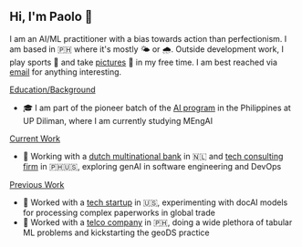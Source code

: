 ## Hi, I'm Paolo 👋

I am an AI/ML practitioner with a bias towards action than perfectionism. I am based in 🇵🇭 where it's mostly 🌤️ or 🌧️. Outside development work, I play sports 🎾 and take [pictures](https://vsco.co/jpacilo/gallery) 📸 in my free time. I am best reached via [email](joshuaacilo.13@gmail.com) for anything interesting.

<ins>Education/Background</ins>
- 🎓 I am part of the pioneer batch of the [AI program](https://coe.upd.edu.ph/masters-of-engineering-in-artificial-intelligence/) in the Philippines at UP Diliman, where I am currently studying MEngAI

<ins>Current Work</ins>
- 🏦 Working with a [dutch multinational bank](https://www.ing.com/Home.htm) in 🇳🇱 and [tech consulting firm](https://www.cognizant.com/ph/en) in 🇵🇭🇺🇸, exploring genAI in software engineering and DevOps

<ins>Previous Work</ins>
- 🚢 Worked with a [tech startup](https://www.expedock.com/) in 🇺🇸, experimenting with docAI models for processing complex paperworks in global trade
- 📡 Worked with a [telco company](https://www.globe.com.ph/#gref) in 🇵🇭, doing a wide plethora of tabular ML problems and kickstarting the geoDS practice

<!--
**jpacil0/jpacil0** is a ✨ _special_ ✨ repository because its `README.md` (this file) appears on your GitHub profile.

Here are some ideas to get you started:

- 🔭 I’m currently working on ...
- 🌱 I’m currently learning ...
- 👯 I’m looking to collaborate on ...
- 🤔 I’m looking for help with ...
- 💬 Ask me about ...
- 📫 How to reach me: ...
- 😄 Pronouns: ...
- ⚡ Fun fact: ...
-->
